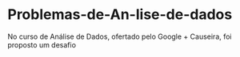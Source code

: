 # Problemas-de-An-lise-de-dados
No curso de Análise de Dados, ofertado pelo Google + Causeira, foi proposto um desafio
